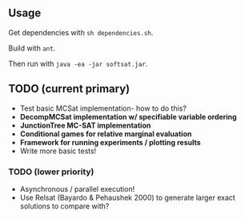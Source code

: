 ## Usage

Get dependencies with `sh dependencies.sh`.

Build with `ant`.

Then run with `java -ea -jar softsat.jar`.

## TODO (current primary)
* Test basic MCSat implementation- how to do this?
* **DecompMCSat implementation w/ specifiable variable ordering**
* **JunctionTree MC-SAT implementation**
* **Conditional games for relative marginal evaluation**
* **Framework for running experiments / plotting results**
* Write more basic tests!

### TODO (lower priority)
* Asynchronous / parallel execution!
* Use Relsat (Bayardo & Pehaushek 2000) to generate larger exact solutions to compare with?
